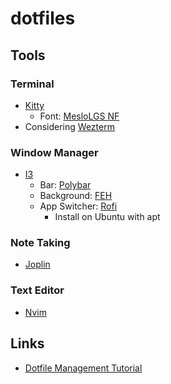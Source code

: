 # dotfiles

## Tools
### Terminal
- [Kitty](https://sw.kovidgoyal.net/kitty/)
    - Font: [MesloLGS NF](https://github.com/romkatv/powerlevel10k/blob/master/font.md)
- Considering [Wezterm](https://wezfurlong.org/wezterm/)
### Window Manager
- [I3](https://i3wm.org/)
    - Bar: [Polybar](https://github.com/polybar/polybar)
    - Background: [FEH](https://feh.finalrewind.org/)
    - App Switcher: [Rofi](https://github.com/davatorium/rofi)
        - Install on Ubuntu with apt
### Note Taking
- [Joplin](https://joplinapp.org/)
### Text Editor
- [Nvim](https://github.com/neovim/neovim)

## Links
- [Dotfile Management Tutorial](https://www.atlassian.com/git/tutorials/dotfiles)
